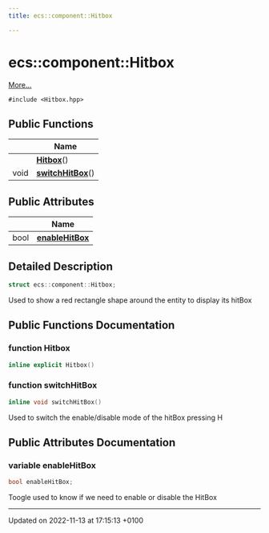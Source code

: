 ```yaml
---
title: ecs::component::Hitbox

---
```


# ecs::component::Hitbox



 [More...](#detailed-description)


`#include <Hitbox.hpp>`

## Public Functions

|                | Name           |
| -------------- | -------------- |
| | **[Hitbox](Classes/structecs_1_1component_1_1_hitbox.md#function-hitbox)**() |
| void | **[switchHitBox](Classes/structecs_1_1component_1_1_hitbox.md#function-switchhitbox)**() |

## Public Attributes

|                | Name           |
| -------------- | -------------- |
| bool | **[enableHitBox](Classes/structecs_1_1component_1_1_hitbox.md#variable-enablehitbox)**  |

## Detailed Description

```cpp
struct ecs::component::Hitbox;
```


Used to show a red rectangle shape around the entity to display its hitBox 

## Public Functions Documentation

### function Hitbox

```cpp
inline explicit Hitbox()
```


### function switchHitBox

```cpp
inline void switchHitBox()
```


Used to switch the enable/disable mode of the hitBox pressing H 


## Public Attributes Documentation

### variable enableHitBox

```cpp
bool enableHitBox;
```


Toogle used to know if we need to enable or disable the HitBox 


-------------------------------

Updated on 2022-11-13 at 17:15:13 +0100